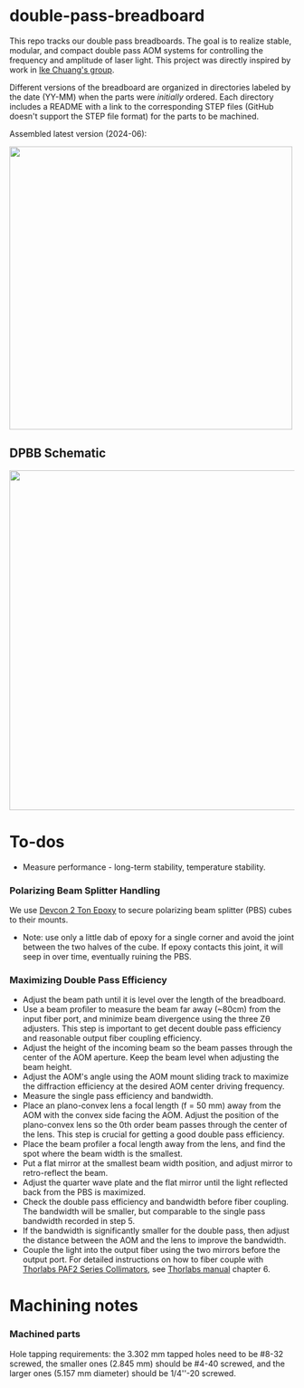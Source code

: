 # double-pass-breadboard

This repo tracks our double pass breadboards.  The goal is to realize stable, modular, and compact double pass AOM systems for controlling the frequency and amplitude of laser light.  This project was directly inspired by work in [Ike Chuang's group](http://web.mit.edu/~cua/www/quanta/).

Different versions of the breadboard are organized in directories labeled by the date (YY-MM) when the parts were *initially* ordered.  Each directory includes a README with a link to the corresponding STEP files (GitHub doesn't support the STEP file format) for the parts to be machined.


Assembled latest version (2024-06): 

<img src="https://github.com/Jayich-Lab/double-pass-breadboard/assets/101778987/368243e8-b029-4ade-aab6-5072f72cc143" width="500">



## DPBB Schematic
<img src="https://github.com/Jayich-Lab/double-pass-breadboard/assets/101778987/4fecbb3c-94f0-4d26-af58-eb430a82806f" width = "600">


# To-dos
* Measure performance - long-term stability, temperature stability.

### Polarizing Beam Splitter Handling

We use [Devcon 2 Ton Epoxy](https://itwperformancepolymers.com/products/devcon/adhesives-sealants/devcon-2-ton-epoxy) to secure polarizing beam splitter (PBS) cubes to their mounts. 
- Note: use only a little dab of epoxy for a single corner and avoid the joint between the two halves of the cube. If epoxy contacts this joint, it will seep in over time, eventually ruining the PBS.


### Maximizing Double Pass Efficiency
* Adjust the beam path until it is level over the length of the breadboard.
* Use a beam profiler to measure the beam far away (~80cm) from the input fiber port, and minimize beam divergence using the three Zθ adjusters. This step is important to get decent double pass efficiency and reasonable output fiber coupling efficiency.
* Adjust the height of the incoming beam so the beam passes through the center of the AOM aperture. Keep the beam level when adjusting the beam height. 
* Adjust the AOM's angle using the AOM mount sliding track to maximize the diffraction efficiency at the desired AOM center driving frequency.  
* Measure the single pass efficiency and bandwidth.
* Place an plano-convex lens a focal length (f = 50 mm) away from the AOM with the convex side facing the AOM. Adjust the position of the plano-convex lens so the 0th order beam passes through the center of the lens. This step is crucial for getting a good double pass efficiency.
* Place the beam profiler a focal length away from the lens, and find the spot where the beam width is the smallest.
* Put a flat mirror at the smallest beam width position, and adjust mirror to retro-reflect the beam. 
* Adjust the quarter wave plate and the flat mirror until the light reflected back from the PBS is maximized. 
* Check the double pass efficiency and bandwidth before fiber coupling. The bandwidth will be smaller, but comparable to the single pass bandwidth recorded in step 5.
* If the bandwidth is significantly smaller for the double pass, then adjust the distance between the AOM and the lens to improve the bandwidth.
* Couple the light into the output fiber using the two mirrors before the output port. For detailed instructions on how to fiber couple with [Thorlabs PAF2 Series Collimators](https://www.thorlabs.com/newgrouppage9.cfm?objectgroup_id=2940), see [Thorlabs manual](https://www.thorlabs.com/drawings/7d9ef555c8e29a3b-9ED63952-0AFC-37E4-8C5124F902B4BF9D/PAF2P-A10A-Manual.pdf) chapter 6.

# Machining notes

### Machined parts

Hole tapping requirements: the 3.302 mm tapped holes need to be #8-32 screwed, the smaller ones (2.845 mm) should be #4-40 screwed, and the larger ones (5.157 mm diameter) should be 1/4''-20 screwed.




